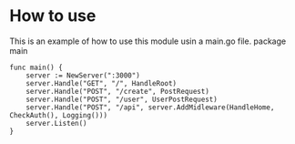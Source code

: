 # How to use
This is an example of how to use this module usin a main.go file.
package main

```
func main() {
	server := NewServer(":3000")
	server.Handle("GET", "/", HandleRoot)
	server.Handle("POST", "/create", PostRequest)
	server.Handle("POST", "/user", UserPostRequest)
	server.Handle("POST", "/api", server.AddMidleware(HandleHome, CheckAuth(), Logging()))
	server.Listen()
}
```
